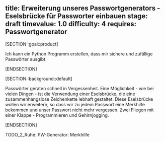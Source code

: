 title: Erweiterung unseres Passwortgenerators - Eselsbrücke für Passworter einbauen
stage: draft
timevalue: 1.0
difficulty: 4
requires: Passwortgenerator
---

[SECTION::goal::product]

Ich kann ein Python Programm erstellen, dass mir sichere und zufällige Passwörter ausgibt.

[ENDSECTION]

[SECTION::background::default]

Passwörter geraten schnell in Vergessenheit. Eine Möglichkeit - wie bei vielen Dingen - ist die
Verwendung einer Eselsbrücke, die eine zusammenhangslose Zeichenkette lebhaft gestaltet.
Diese Eselsbrücke wollen wir erweitern, so dass wir zu jedem Passwort eine Merkhilfe bekommen und
unser Passwort nicht mehr vergessen. Zwei Fliegen mit einer Klappe - Programmieren und Gehirnjogging.

[ENDSECTION]

TODO_2_Ruhe: PW-Generator: Merkhilfe